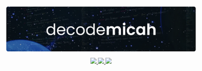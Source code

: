 <p align="center">
  <a href="https://decodemicah.github.io">
    <img src="photo.png" width="715px">
  </a>
</p>

<p align="center">
  <a href="https://open.spotify.com/playlist/1uZeXKVib8KVpewuYpwIMk">
    <img src="https://img.shields.io/badge/-BTS_>-1EB560?labelColor=1EA460&logo=spotify&logoColor=white&style=for-the-badge">
  </a>
  <a href="https://open.spotify.com/playlist/4AkMlSgFyL59OrDknPCbDi">
    <img src="https://img.shields.io/badge/-KPOP_>-1EB560?labelColor=1EA460&logo=spotify&logoColor=white&style=for-the-badge">
  </a>
  <a href="https://open.spotify.com/playlist/12kXW1cuvERNODD1btYma2">
    <img src="https://img.shields.io/badge/-MUSIC_>-1EB560?labelColor=1EA460&logo=spotify&logoColor=white&style=for-the-badge">
  </a>
</p>